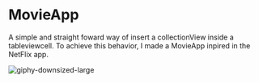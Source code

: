 # MovieApp
A simple and straight foward way of insert a collectionView inside a tableviewcell. To achieve this behavior, 
I made a MovieApp inpired in the NetFlix app.

![giphy-downsized-large](https://user-images.githubusercontent.com/29552154/33728442-2992d942-db59-11e7-94b5-f2e0c6d574e1.gif)

